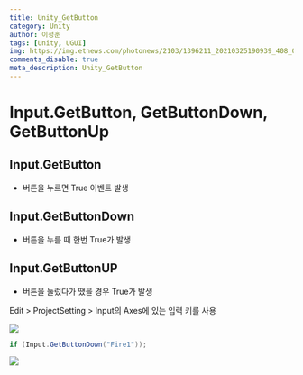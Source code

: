```yaml
---
title: Unity_GetButton
category: Unity
author: 이정훈
tags: [Unity, UGUI]
img: https://img.etnews.com/photonews/2103/1396211_20210325190939_408_0012.jpg
comments_disable: true
meta_description: Unity_GetButton
---
```


# Input.GetButton, GetButtonDown, GetButtonUp

## Input.GetButton
- 버튼을 누르면 True 이벤트 발생

## Input.GetButtonDown
- 버튼을 누를 때 한번 True가 발생

## Input.GetButtonUP
- 버튼을 눌렀다가 땠을 경우 True가 발생

Edit > ProjectSetting > Input의 Axes에 있는 입력 키를 사용

![](https://i.imgur.com/oLBvUcx.png)

```c#
if (Input.GetButtonDown("Fire1"));
```


![](https://i.imgur.com/Y76dIob.png)


